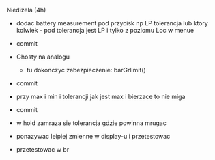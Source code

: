 Niedizela (4h)
- dodac battery measurement pod przycisk np LP tolerancja lub ktory kolwiek - pod tolerancja jest LP i tylko z poziomu Loc w menue
- commit
- Ghosty na analogu
	- tu dokonczyc zabezpieczenie: barGrlimit()
- commit
- przy max i min i tolerancji jak jest max i bierzace to nie miga
- commit

- w hold zamraza sie tolerancja gdzie powinna mrugac
- ponazywac leipiej zmienne w display-u i przetestowac 
- przetestowac w br